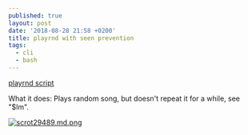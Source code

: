 ```yaml
---
published: true
layout: post
date: '2018-08-28 21:58 +0200'
title: playrnd with seen prevention
tags:
  - cli
  - bash
---
```

[playrnd script](https://raw.githubusercontent.com/brontosaurusrex/stretchbang/master/bin/playrnd)

What it does: Plays random song, but doesn't repeat it for a while, see "$lm".

[![scrot29489.md.png](https://cdn.scrot.moe/images/2018/08/29/scrot29489.md.png)](https://cdn.scrot.moe/images/2018/08/29/scrot29489.png)